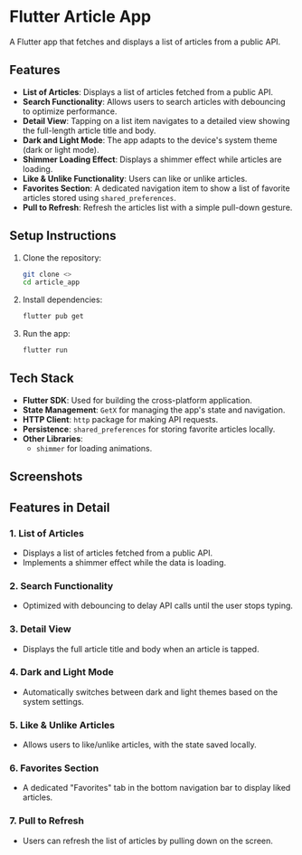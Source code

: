 # Flutter Article App

A Flutter app that fetches and displays a list of articles from a public API.

## Features

- **List of Articles**: Displays a list of articles fetched from a public API.
- **Search Functionality**: Allows users to search articles with debouncing to optimize performance.
- **Detail View**: Tapping on a list item navigates to a detailed view showing the full-length article title and body.
- **Dark and Light Mode**: The app adapts to the device's system theme (dark or light mode).
- **Shimmer Loading Effect**: Displays a shimmer effect while articles are loading.
- **Like & Unlike Functionality**: Users can like or unlike articles.
- **Favorites Section**: A dedicated navigation item to show a list of favorite articles stored using `shared_preferences`.
- **Pull to Refresh**: Refresh the articles list with a simple pull-down gesture.

## Setup Instructions

1. Clone the repository:
   ```bash
   git clone <>
   cd article_app
   ```

2. Install dependencies:
   ```bash
   flutter pub get
   ```

3. Run the app:
   ```bash
   flutter run
   ```

## Tech Stack

- **Flutter SDK**: Used for building the cross-platform application.
- **State Management**: `GetX` for managing the app's state and navigation.
- **HTTP Client**: `http` package for making API requests.
- **Persistence**: `shared_preferences` for storing favorite articles locally.
- **Other Libraries**:
  - `shimmer` for loading animations.

## Screenshots

## Features in Detail

### **1. List of Articles**
- Displays a list of articles fetched from a public API.
- Implements a shimmer effect while the data is loading.

### **2. Search Functionality**
- Optimized with debouncing to delay API calls until the user stops typing.

### **3. Detail View**
- Displays the full article title and body when an article is tapped.

### **4. Dark and Light Mode**
- Automatically switches between dark and light themes based on the system settings.

### **5. Like & Unlike Articles**
- Allows users to like/unlike articles, with the state saved locally.

### **6. Favorites Section**
- A dedicated "Favorites" tab in the bottom navigation bar to display liked articles.

### **7. Pull to Refresh**
- Users can refresh the list of articles by pulling down on the screen.


